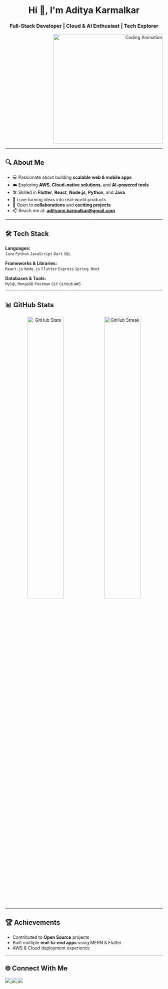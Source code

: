<h1 align="center">Hi 👋, I'm Aditya Karmalkar</h1>
<h3 align="center">Full-Stack Developer | Cloud & AI Enthusiast | Tech Explorer</h3>

<p align="right">
  <a href="https://app.lottiefiles.com/animation/db772e20-6318-47fa-a0e3-724909b0119d" target="_blank">
    <img src="https://lottiefiles.com/share/db772e20-6318-47fa-a0e3-724909b0119d/thumbnail.jpg" alt="Coding Animation" width="350" />
  </a>
</p>

---

## 🔍 About Me

- 💻 Passionate about building **scalable web & mobile apps**  
- ☁️ Exploring **AWS**, **Cloud-native solutions**, and **AI-powered tools**  
- 🛠 Skilled in **Flutter**, **React**, **Node.js**, **Python**, and **Java**  
- 🚀 Love turning ideas into real-world products  
- 🤝 Open to **collaborations** and **exciting projects**  
- 📫 Reach me at: **[adityanv.karmalkar@gmail.com](mailto:adityanv.karmalkar@gmail.com)**

---

## 🛠️ Tech Stack

**Languages:**  
`Java` `Python` `JavaScript` `Dart` `SQL`

**Frameworks & Libraries:**  
`React.js` `Node.js` `Flutter` `Express` `Spring Boot`

**Databases & Tools:**  
`MySQL` `MongoDB` `Postman` `Git` `GitHub` `AWS`

---

## 📊 GitHub Stats

<p align="center">
<img src="https://github-readme-stats.vercel.app/api?username=Aditya-Karmalkar&show_icons=true&theme=tokyonight" alt="GitHub Stats" width="48%">
<img src="https://github-readme-streak-stats.herokuapp.com/?user=Aditya-Karmalkar&theme=tokyonight" alt="GitHub Streak" width="48%">
</p>

---

## 🏆 Achievements

- Contributed to **Open Source** projects  
- Built multiple **end-to-end apps** using MERN & Flutter  
- AWS & Cloud deployment experience  

---

## 🌐 Connect With Me

<p align="left">
<a href="https://linkedin.com/in/aditya-karmalkar" target="_blank">
<img src="https://img.shields.io/badge/LinkedIn-blue?style=for-the-badge&logo=linkedin" />
</a>
<a href="mailto:adityanv.karmalkar@gmail.com">
<img src="https://img.shields.io/badge/Email-red?style=for-the-badge&logo=gmail" />
</a>
<a href="https://github.com/Aditya-Karmalkar" target="_blank">
<img src="https://img.shields.io/badge/GitHub-black?style=for-the-badge&logo=github" />
</a>
</p>
